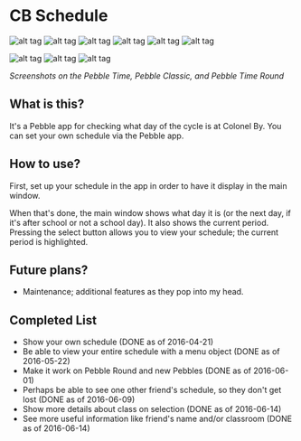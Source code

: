 # CB Schedule

![alt tag](https://github.com/cheeseisdisgusting/cbschedule/blob/master/screenshots/Main%20Menu%20v2.gif)
![alt tag](https://github.com/cheeseisdisgusting/cbschedule/blob/master/screenshots/Friend%20Menu%20v2.gif)
![alt tag](https://github.com/cheeseisdisgusting/cbschedule/blob/master/screenshots/extraDetailWindow_Basalt.png)
![alt tag](https://github.com/cheeseisdisgusting/cbschedule/blob/master/screenshots/mainWindBnW.png)
![alt tag](https://github.com/cheeseisdisgusting/cbschedule/blob/master/screenshots/scheduleMenuBnW.png)
![alt tag](https://github.com/cheeseisdisgusting/cbschedule/blob/master/screenshots/extraDetailsAplite_2.png)

![alt tag](https://github.com/cheeseisdisgusting/cbschedule/blob/master/screenshots/mainWindRound.png)
![alt tag](https://github.com/cheeseisdisgusting/cbschedule/blob/master/screenshots/scheduleMenuRound.png)
![alt tag](https://github.com/cheeseisdisgusting/cbschedule/blob/master/screenshots/extraDetails_chalk.png)

*Screenshots on the Pebble Time, Pebble Classic, and Pebble Time Round*

## What is this?

It's a Pebble app for checking what day of the cycle is at Colonel By. You can set your own schedule via the Pebble app.

## How to use?

First, set up your schedule in the app in order to have it display in the main window.

When that's done, the main window shows what day it is (or the next day, if it's after school or not a school day). It also shows the current period. Pressing the select button allows you to view your schedule; the current period is highlighted.

## Future plans?

- Maintenance; additional features as they pop into my head.

## Completed List

- Show your own schedule (DONE as of 2016-04-21)
- Be able to view your entire schedule with a menu object (DONE as of 2016-05-22)
- Make it work on Pebble Round and new Pebbles (DONE as of 2016-06-01)
- Perhaps be able to see one other friend's schedule, so they don't get lost (DONE as of 2016-06-09)
- Show more details about class on selection (DONE as of 2016-06-14)
- See more useful information like friend's name and/or classroom (DONE as of 2016-06-14)
